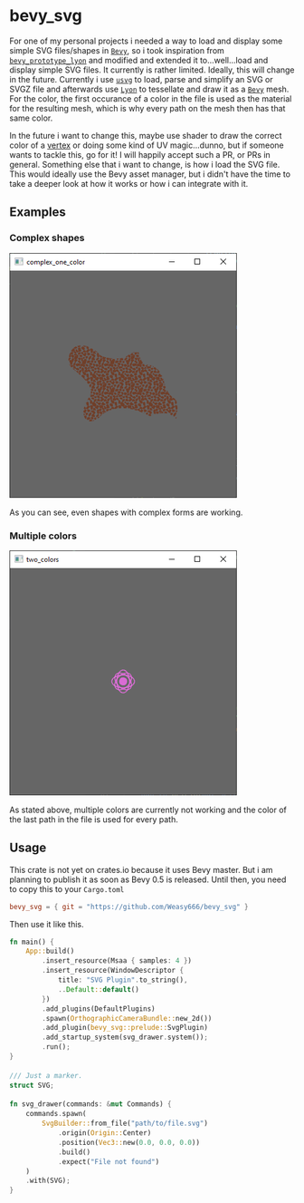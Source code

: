 # bevy_svg

For one of my personal projects i needed a way to load and display some simple SVG files/shapes in [`Bevy`],
so i took inspiration from [`bevy_prototype_lyon`] and modified and extended it to...well...load and display
simple SVG files. It currently is rather limited. Ideally, this will change in the future. Currently i use
[`usvg`] to load, parse and simplify an SVG or SVGZ file and afterwards use [`Lyon`] to tessellate and draw
it as a [`Bevy`] mesh. For the color, the first occurance of a color in the file is used as the material
for the resulting mesh, which is why every path on the mesh then has that same color.

In the future i want to change this, maybe use shader to draw the correct color of a [vertex](https://github.com/Weasy666/bevy_svg/blob/master/src/plugin.rs#L39) or doing
some kind of UV magic...dunno, but if someone wants to tackle this, go for it! I will happily accept such a PR,
or PRs in general.
Something else that i want to change, is how i load the SVG file. This would ideally use the Bevy asset manager,
but i didn't have the time to take a deeper look at how it works or how i can integrate with it.

## Examples
### Complex shapes
![](assets/complex_one_color.png)

As you can see, even shapes with complex forms are working.

### Multiple colors
![](assets/two_colors.png)

As stated above, multiple colors are currently not working and the color of the last path in the file is used for every path.

## Usage

This crate is not yet on crates.io because it uses Bevy master. But i am planning to publish it as soon as Bevy 0.5 is released.
Until then, you need to copy this to your `Cargo.toml`

```toml
bevy_svg = { git = "https://github.com/Weasy666/bevy_svg" }
```

Then use it like this.

```rust
fn main() {
    App::build()
        .insert_resource(Msaa { samples: 4 })
        .insert_resource(WindowDescriptor {
            title: "SVG Plugin".to_string(),
            ..Default::default()
        })
        .add_plugins(DefaultPlugins)
        .spawn(OrthographicCameraBundle::new_2d())
        .add_plugin(bevy_svg::prelude::SvgPlugin)
        .add_startup_system(svg_drawer.system());
        .run();
}

/// Just a marker.
struct SVG;

fn svg_drawer(commands: &mut Commands) {
    commands.spawn(
        SvgBuilder::from_file("path/to/file.svg")
            .origin(Origin::Center)
            .position(Vec3::new(0.0, 0.0, 0.0))
            .build()
            .expect("File not found")
    )
    .with(SVG);
}
```


[`Bevy`]: https://bevyengine.org
[`bevy_prototype_lyon`]: https://github.com/Nilirad/bevy_prototype_lyon
[`Lyon`]: https://github.com/nical/lyon
[`usvg`]: https://github.com/RazrFalcon/resvg
